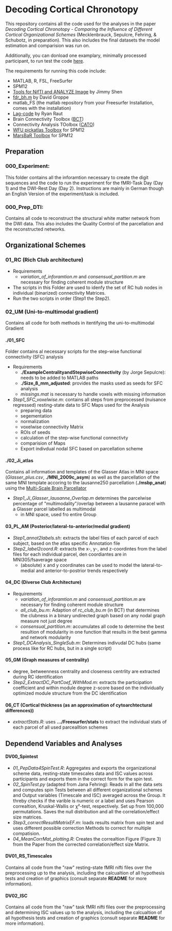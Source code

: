 # Decoding Cortical Chronotopy
This repository contains all the code used for the analyses in the paper _Decoding Cortical Chronotopy - Comparing the Influence of Different Cortical Organizational Schemes_ (Mecklenbrauck, Sepulcre, Fehring, & Schubotz, in preparation). This also includes the final datasets the model estimation and comparision was run on.

Additionally, you can donload one examplary, minimally processed participant, to run test the code [here](https://uni-muenster.sciebo.de/s/zCNXmi0KUONf1Pz).

The requirements for running this code include:
- MATLAB, R, FSL, FreeSurfer
- SPM12
- [Tools for NifTI and ANALYZE Image](https://www.mathworks.com/matlabcentral/fileexchange/8797-tools-for-nifti-and-analyze-image) by Jimmy Shen
- [fdr_bh.m](https://www.mathworks.com/matlabcentral/fileexchange/27418-fdr_bh) by David Groppe
- matlab_FS (the matlab repository from your Freesurfer Installation, comes with the installation)
- [Lag-code](https://github.com/ryraut/lag-code) by Ryan Raut
- Brain Connectivity Toolbox ([BCT](https://sites.google.com/site/bctnet))
- Connectivity Analysis TOolbox ([CATO](http://dutchconnectomelab.nl/CATO/))
- [WFU pickatlas Toolbox](https://www.nitrc.org/projects/wfu_pickatlas/) for SPM12
- [MarsBaR Toolbox](https://marsbar-toolbox.github.io) for SPM12 

## Preparation

### 000_Experiment:
This folder contains all the inforamtion necessary to create the digit sequences and the code to run the experiment for the fMRI-Task Day (Day 1) and the DWI-Rest Day (Day 2). 
Instructions are mainly in German though an English Version of the experiment/task is included.

### 000_Prep_DTI:
Contains all code to reconstruct the structural white matter network from the DWI data.
This also includes the Quality Control of the parcellation and the reconstructed networks.



## Organizational Schemes

### 01_RC (Rich Club architecture)
- Requirements 
	- *variation_of_inforamtion.m* and *consensual_partition.m* are necessary for finding coherent module structure
- The scripts in this Folder are used to idenfy the set of RC hub nodes in individual (binarized) connectivity Matrices.
- Run the two scripts in order (Step1 the Step2).



### 02_UM (Uni-to-multimodal gradient)
Contains all code for both methods in itentifying the uni-to-multimodal Gradient
#### ./01_SFC
Folder contains al necessary scripts for the step-wise functional connectivity (SFC) analysis
- Requirements
	- **./ExampleCentralityandStepwiseConnectivity** (by Jorge Sepulcre): needs to be added to MATLAB paths
	- **./Size_8_mm_adjusted**: provides the masks used as seeds for SFC analysis
	- *missings.mat* is necessary to handle voxels with missing information
- *Step1_SFC_voxelwise.m*: contains all steps from preprocessed (nuisance regressed) resting-state data to SFC Maps used for the Analysis
	- preparing data
	- segementation
	- normalization
	- voxelwise connectivity Matrix
	- ROIs of seeds
	- calculation of the step-wise functional connectivty
	- comparision of Maps
	- Export indivdual nodal SFC based on parcellation scheme

#### ./02_Ji_atlas
Contains all information and templates of the Glasser Atlas in MNI space (*Glasser_plus.csv*, **./MNI_2009c_asym**) as well as the parcellation of the same MNI template accoring to the
	lausanne250 parcellation (**./msbp_anat**) using the [Multi-Scale Brain Parcellator](https://multiscalebrainparcellator.readthedocs.io/en/latest/)
- *Step1_Ji_Glasser_lausanne_Overlap.m* determines the parcelwise percentage of "multimodality"/overlap between a lausanne paracel with a Glasser parcel labelled as multimodal
	-  in MNI space, used fro entire Group

#### 03_PL_AM (Posterior/lateral-to-anterior/medial gradient)
- *Step1_annot2labels.sh*: extracts the label files of each parcel of each subject, based on the atlas specific Annotation file
- *Step2_label2coord.R*: extracts the x-, y-, and z-coordintes from the label files for each individual parcel, den coordiantes are in MNI305/fsaverage space
	- (absolute) x and y coordinates can be used to model the lateral-to-medial and anterior-to-postrior trends respectively

#### 04_DC (Diverse Club Architecture)
- Requirements
	- *variation_of_inforamtion.m* and *consensual_partition.m* are necessary for finding coherent module structure
	- *all_club_bu.m*: Adaption of *rc_club_bu.m* (in BCT) that determines the clubness in a binary undirected graph based on any nodal graph measure not just degree
	- *consensual_partition.m*: accumulates all code to determine the best resultion of modularity in one function that results in the best gamma and network modularity
- *Step1_DCAnalysis_SingleSub.m*: Determines indivudal DC hubs (same process like for RC hubs, but in a single script)


#### 05_GM (Graph measures of centrality)
- degree, betweenness centrality and closeness centrlity are extracted during RC identification
- *Step2_ExtractDC_PartCoef_WithMod.m*: extracts the participation coefficient and within module degree z-score based on the individually optimized module structure from the DC identification

#### 06_CT (Cortical thickness (as an approximation of cytoarchtectural differences))
- *extractStats.R*: uses **.../Freesurfer/stats** to extract the individual stats of each parcel of all used parcealltion schemes


## Dependend Variables and Analyses

#### DV00_Spintest
- *01_PepData4SpinTest.R*: Aggregates and exports the organizational scheme data, resting-state timescales data and ISC values across participants and exports them in the correct form for the spin test.
- *02_SpinTest.py* (adapted from Jana Fehring): Reads in all the data sets and computes spin Tests between all different organizational schemes and Output variables (Timescale and ISC) averaged across the Group. It threby checks if the varible is numeric or a label and uses Pearson correaltion, Kruskal-Wallis or χ²-test, respectively. Set up from 100,000 permutations. Saves the null distribution and all the correlation/effect size matrices.
- *Step3_correctResultMatrixEF.m*: loads results matrix from spin test and uses different possible correction Methods to correct for multiple compatision. 
- *04_MeanCorrMat_plotting.R*: Creates the correaltion Figure (Figure 3) from the Paper from the corrected correlation/effect size Matrix.

#### DV01_RS_Timescales
Contains all code from the "raw" resting-state fMRI nifti files over the preprocessing up to the analysis, including the calcualtion of all hypothesis tests and creation of graphics (consult separate **README** for more information).


#### DV02_ISC
Contains all code from the "raw" task fMRI nifti files over the preprocessing and determining ISC values up to the analysis, including the calcualtion of all hypothesis tests and creation of graphics (consult separate **README** for more information).